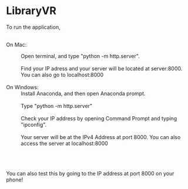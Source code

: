 # LibraryVR

To run the application, <br><br>

On Mac: <br>
  <dd>Open terminal, and type "python -m http.server".</dd> <br>
  <dd>Find your IP adress and your server will be located at server:8000. You can also go to localhost:8000</dd> <br>
On Windows: <br>
  <dd>Install Anaconda, and then open Anaconda prompt. </dd><br>
  <dd>Type "python -m http.server" </dd><br>
  <dd>Check your IP address by opening Command Prompt and typing "ipconfig". </dd><br>
  <dd>Your server will be at the IPv4 Address at port 8000. You can also access the server at localhost:8000</dd><br>
 <br><br>
 
You can also test this by going to the IP address at port 8000 on your phone! 

